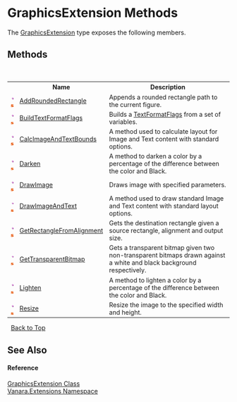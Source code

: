 # GraphicsExtension Methods
 

The <a href="993fddca-43e0-82a0-1744-ce83939a8293">GraphicsExtension</a> type exposes the following members.


## Methods
&nbsp;<table><tr><th></th><th>Name</th><th>Description</th></tr><tr><td>![Public method](media/pubmethod.gif "Public method")![Static member](media/static.gif "Static member")</td><td><a href="9b700908-a760-564f-c56f-206eb2a1f0c6">AddRoundedRectangle</a></td><td>
Appends a rounded rectangle path to the current figure.</td></tr><tr><td>![Public method](media/pubmethod.gif "Public method")![Static member](media/static.gif "Static member")</td><td><a href="68acbe8d-914f-bda0-e06f-cdf8540c6258">BuildTextFormatFlags</a></td><td>
Builds a <a href="http://msdn2.microsoft.com/en-us/library/63ykz3w5" target="_blank">TextFormatFlags</a> from a set of variables.</td></tr><tr><td>![Public method](media/pubmethod.gif "Public method")![Static member](media/static.gif "Static member")</td><td><a href="e87db329-8c2d-f0bd-8dd4-8ae0dd8918c1">CalcImageAndTextBounds</a></td><td>
A method used to calculate layout for Image and Text content with standard options.</td></tr><tr><td>![Public method](media/pubmethod.gif "Public method")![Static member](media/static.gif "Static member")</td><td><a href="c44a7edd-129b-49dd-bb7a-a79476a59258">Darken</a></td><td>
A method to darken a color by a percentage of the difference between the color and Black.</td></tr><tr><td>![Public method](media/pubmethod.gif "Public method")![Static member](media/static.gif "Static member")</td><td><a href="339416b5-036f-4477-62b9-b7006a40cba2">DrawImage</a></td><td>
Draws image with specified parameters.</td></tr><tr><td>![Public method](media/pubmethod.gif "Public method")![Static member](media/static.gif "Static member")</td><td><a href="5d042d47-f298-2447-5400-399dfc3b6ebc">DrawImageAndText</a></td><td>
A method used to draw standard Image and Text content with standard layout options.</td></tr><tr><td>![Public method](media/pubmethod.gif "Public method")![Static member](media/static.gif "Static member")</td><td><a href="590988e3-0a28-c230-65a4-e3fb30967c16">GetRectangleFromAlignment</a></td><td>
Gets the destination rectangle given a source rectangle, alignment and output size.</td></tr><tr><td>![Public method](media/pubmethod.gif "Public method")![Static member](media/static.gif "Static member")</td><td><a href="a3a937b2-af3c-86ca-28a4-7efa1dc6bb03">GetTransparentBitmap</a></td><td>
Gets a transparent bitmap given two non-transparent bitmaps drawn against a white and black background respectively.</td></tr><tr><td>![Public method](media/pubmethod.gif "Public method")![Static member](media/static.gif "Static member")</td><td><a href="28437b35-40b3-3b1e-edc4-da4eb1f3dda2">Lighten</a></td><td>
A method to lighten a color by a percentage of the difference between the color and Black.</td></tr><tr><td>![Public method](media/pubmethod.gif "Public method")![Static member](media/static.gif "Static member")</td><td><a href="f15422f9-0c07-41de-5d53-ac74ad9aa65c">Resize</a></td><td>
Resize the image to the specified width and height.</td></tr></table>&nbsp;
<a href="#graphicsextension-methods">Back to Top</a>

## See Also


#### Reference
<a href="993fddca-43e0-82a0-1744-ce83939a8293">GraphicsExtension Class</a><br /><a href="9abe54ff-18ce-e333-beed-30e855655381">Vanara.Extensions Namespace</a><br />